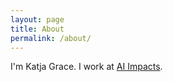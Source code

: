 ```yaml
---
layout: page
title: About
permalink: /about/
---
```


I'm Katja Grace. I work at [AI Impacts](aiimpacts.org).

